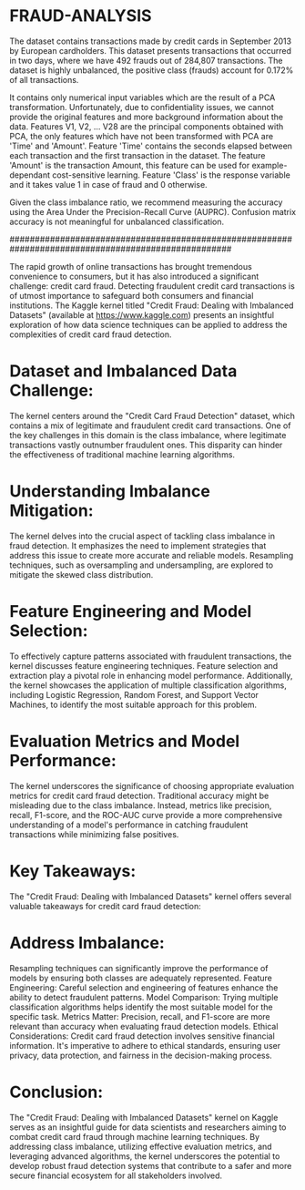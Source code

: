 # FRAUD-ANALYSIS
The dataset contains transactions made by credit cards in September 2013 by European cardholders.
This dataset presents transactions that occurred in two days, where we have 492 frauds out of 284,807 transactions. The dataset is highly unbalanced, the positive class (frauds) account for 0.172% of all transactions.

It contains only numerical input variables which are the result of a PCA transformation. Unfortunately, due to confidentiality issues, we cannot provide the original features and more background information about the data. Features V1, V2, … V28 are the principal components obtained with PCA, the only features which have not been transformed with PCA are 'Time' and 'Amount'. Feature 'Time' contains the seconds elapsed between each transaction and the first transaction in the dataset. The feature 'Amount' is the transaction Amount, this feature can be used for example-dependant cost-sensitive learning. Feature 'Class' is the response variable and it takes value 1 in case of fraud and 0 otherwise.

Given the class imbalance ratio, we recommend measuring the accuracy using the Area Under the Precision-Recall Curve (AUPRC). Confusion matrix accuracy is not meaningful for unbalanced classification.

####################################################################################################

The rapid growth of online transactions has brought tremendous convenience to consumers, but it has also introduced a significant challenge: credit card fraud. Detecting fraudulent credit card transactions is of utmost importance to safeguard both consumers and financial institutions. The Kaggle kernel titled "Credit Fraud: Dealing with Imbalanced Datasets" (available at https://www.kaggle.com) presents an insightful exploration of how data science techniques can be applied to address the complexities of credit card fraud detection.

# Dataset and Imbalanced Data Challenge:
The kernel centers around the "Credit Card Fraud Detection" dataset, which contains a mix of legitimate and fraudulent credit card transactions. One of the key challenges in this domain is the class imbalance, where legitimate transactions vastly outnumber fraudulent ones. This disparity can hinder the effectiveness of traditional machine learning algorithms.

# Understanding Imbalance Mitigation:
The kernel delves into the crucial aspect of tackling class imbalance in fraud detection. It emphasizes the need to implement strategies that address this issue to create more accurate and reliable models. Resampling techniques, such as oversampling and undersampling, are explored to mitigate the skewed class distribution.

# Feature Engineering and Model Selection:
To effectively capture patterns associated with fraudulent transactions, the kernel discusses feature engineering techniques. Feature selection and extraction play a pivotal role in enhancing model performance. Additionally, the kernel showcases the application of multiple classification algorithms, including Logistic Regression, Random Forest, and Support Vector Machines, to identify the most suitable approach for this problem.

# Evaluation Metrics and Model Performance:
The kernel underscores the significance of choosing appropriate evaluation metrics for credit card fraud detection. Traditional accuracy might be misleading due to the class imbalance. Instead, metrics like precision, recall, F1-score, and the ROC-AUC curve provide a more comprehensive understanding of a model's performance in catching fraudulent transactions while minimizing false positives.

# Key Takeaways:
The "Credit Fraud: Dealing with Imbalanced Datasets" kernel offers several valuable takeaways for credit card fraud detection:

 # Address Imbalance: 
 Resampling techniques can significantly improve the performance of models by ensuring both classes are adequately represented.
Feature Engineering: Careful selection and engineering of features enhance the ability to detect fraudulent patterns.
Model Comparison: Trying multiple classification algorithms helps identify the most suitable model for the specific task.
Metrics Matter: Precision, recall, and F1-score are more relevant than accuracy when evaluating fraud detection models.
Ethical Considerations:
Credit card fraud detection involves sensitive financial information. It's imperative to adhere to ethical standards, ensuring user privacy, data protection, and fairness in the decision-making process.

# Conclusion:
The "Credit Fraud: Dealing with Imbalanced Datasets" kernel on Kaggle serves as an insightful guide for data scientists and researchers aiming to combat credit card fraud through machine learning techniques. By addressing class imbalance, utilizing effective evaluation metrics, and leveraging advanced algorithms, the kernel underscores the potential to develop robust fraud detection systems that contribute to a safer and more secure financial ecosystem for all stakeholders involved.
